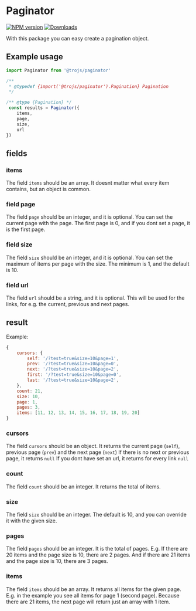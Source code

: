 # Paginator

[![NPM version][npm-image]][npm-url] [![Downloads][downloads-image]][npm-stats]

With this package you can easy create a pagination object.

## Example usage

```javascript
import Paginator from '@trojs/paginator'

/**
 * @typedef {import('@trojs/paginator').Pagination} Pagination
 */

/** @type {Pagination} */
 const results = Paginator({
    items,
    page,
    size,
    url
})
```

## fields

### items

The field `items` should be an array.
It doesnt matter what every item contains, but an object is common.

### field page

The field `page` should be an integer, and it is optional.
You can set the current page with the page.
The first page is 0, and if you dont set a page, it is the first page.

### field size

The field `size` should be an integer, and it is optional.
You can set the maximum of items per page with the size.
The minimum is 1, and the default is 10.

### field url

The field `url` should be a string, and it is optional.
This will be used for the links, for e.g. the current, previous and next pages.

## result

Example:

```javascript
{
    cursors: {
        self: '/?test=true&size=10&page=1',
        prev: '/?test=true&size=10&page=0',
        next: '/?test=true&size=10&page=2',
        first: '/?test=true&size=10&page=0',
        last: '/?test=true&size=10&page=2',
    },
    count: 21,
    size: 10,
    page: 1,
    pages: 3,
    items: [11, 12, 13, 14, 15, 16, 17, 18, 19, 20]
}
```

### cursors

The field `cursors` should be an object.
It returns the current page (`self`), previous page (`prev`) and the next page (`next`)
If there is no next or previous page, it returns `null`
If you dont have set an url, it returns for every link `null`

### count

The field `count` should be an integer.
It returns the total of items.

### size

The field `size` should be an integer.
The default is 10, and you can override it with the given size.

### pages

The field `pages` should be an integer.
It is the total of pages.
E.g.
If there are 20 items and the page size is 10, there are 2 pages.
And if there are 21 items and the page size is 10, there are 3 pages.

### items

The field `items` should be an array.
It returns all items for the given page.
E.g. in the example you see all items for page 1 (second page).
Because there are 21 items, the next page will return just an array with 1 item.

[downloads-image]: https://img.shields.io/npm/dm/@trojs/paginator.svg
[npm-url]: https://www.npmjs.com/package/@trojs/paginator
[npm-image]: https://img.shields.io/npm/v/@trojs/paginator.svg
[npm-stats]: https://npm-stat.com/charts.html?package=@trojs/paginator
